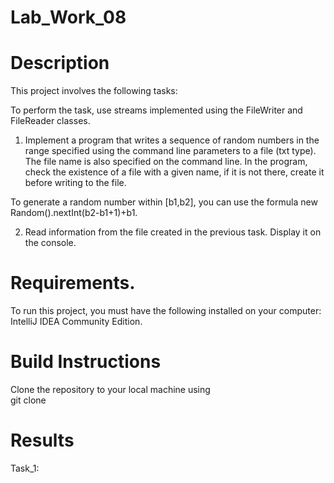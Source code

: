 # Lab_Work_08
# Description
This project involves the following tasks:

To perform the task, use streams implemented using the FileWriter and FileReader classes.

1. Implement a program that writes a sequence of random numbers in the range specified using the command line parameters to a file (txt type).
 The file name is also specified on the command line. In the program, check the existence of a file with a given name, if it is not there, create it before writing to the file.
 
To generate a random number within [b1,b2], you can use the formula new Random().nextInt(b2-b1+1)+b1.

2. Read information from the file created in the previous task. Display it on the console.

# Requirements.
To run this project, you must have the following installed on your computer: IntelliJ IDEA Community Edition.

# Build Instructions
Clone the repository to your local machine using <br>
git clone
# Results

Task_1: <br>
